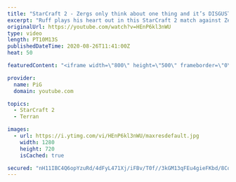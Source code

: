 ```yaml
---
title: "StarCraft 2 - Zergs only think about one thing and it’s DISGUSTING! | Diamond in the Ruff #10"
excerpt: "Ruff plays his heart out in this StarCraft 2 match against Zerg! Check out this match from the ballsy Terran.  Check out all episodes of Diamond in the Ruff: https://www.youtube.com/playlist?list=PLFUDU8AOevUfdEq20wYq8Sm9z3sc1yn0l  Follow Ruff:  https://www.twitch.tv/ruff13  https://www.youtube.com/ruff_stuff"
originalUrl: https://youtube.com/watch?v=HEnP6kl3nWU
type: video
length: PT10M13S
publishedDateTime: 2020-08-26T11:41:00Z
heat: 50

featuredContent: "<iframe width=\"800\" height=\"500\" frameborder=\"0\" src=\"https://www.youtube.com/embed/HEnP6kl3nWU\" allow=\"accelerometer; autoplay; encrypted-media; gyroscope; picture-in-picture\" allowfullscreen></iframe>"

provider:
  name: PiG
  domain: youtube.com

topics:
  - StarCraft 2
  - Terran

images:
  - url: https://i.ytimg.com/vi/HEnP6kl3nWU/maxresdefault.jpg
    width: 1280
    height: 720
    isCached: true

secured: "nH11IBC4Q6opYzuRd/4dFyL471Xj/iFBv/T0f//3kGM13qFEu4gieFKbd/8CokD1vhAbAdYLpQYg/vfHomMw4L0py7W9frtoz4NhGErV6Hl+9Xple/EbEV8/y7M1XDeSo0CXuDmo2B30rM7e+onisKIxy+9TdsI4781lNcK874uWW1pQA/rZoPvhqY52lrHUpI8msbBwas6OBLogPAhBFeUSCrI1HMqA/Ref4kH/IhD5qSo6IpRTy1hO6tUFoXkRalx8SgFRrZ/pOpVI/w/vUaUSZj0jzj0crANr8xwk+b4WT4CSTkXapthlECZJHNPNsugegM8XO/VPgbnprgTC7Vr/mAJw3NNkNB9Sl6DdHDo5nZQdV0WZ0f8dL9eeKWFvWSEDZdl5cXaHmxmR3nICHoxY5taT1BnpTg0sUogrFGY=;z303h5kZ5Fo6r5+Wa95pAg=="
---
```



